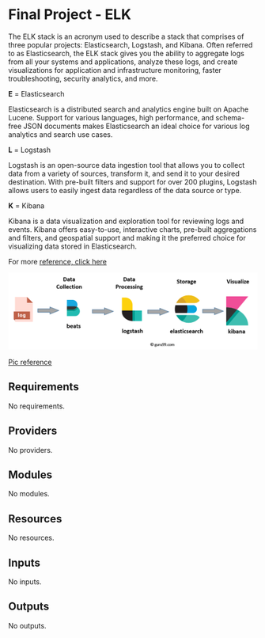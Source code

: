 # Final Project - ELK 
The ELK stack is an acronym used to describe a stack that comprises of three popular projects: Elasticsearch, Logstash, and Kibana. Often referred to as Elasticsearch, the ELK stack gives you the ability to aggregate logs from all your systems and applications, analyze these logs, and create visualizations for application and infrastructure monitoring, faster troubleshooting, security analytics, and more.

__E__ = Elasticsearch

Elasticsearch is a distributed search and analytics engine built on Apache Lucene. Support for various languages, high performance, and schema-free JSON documents makes Elasticsearch an ideal choice for various log analytics and search use cases.

__L__ = Logstash

Logstash is an open-source data ingestion tool that allows you to collect data from a variety of sources, transform it, and send it to your desired destination. With pre-built filters and support for over 200 plugins, Logstash allows users to easily ingest data regardless of the data source or type.

__K__ = Kibana

Kibana is a data visualization and exploration tool for reviewing logs and events. Kibana offers easy-to-use, interactive charts, pre-built aggregations and filters, and geospatial support and making it the preferred choice for visualizing data stored in Elasticsearch.

For more [reference, click here](https://aws.amazon.com/opensearch-service/the-elk-stack/)

![alt text](https://github.com/KlToti/group-3-Network/blob/main/pics/082918_1504_ELKStackTut2.webp)

[Pic reference](https://www.guru99.com/elk-stack-tutorial.html)

<!-- BEGIN_TF_DOCS -->
## Requirements

No requirements.

## Providers

No providers.

## Modules

No modules.

## Resources

No resources.

## Inputs

No inputs.

## Outputs

No outputs.
<!-- END_TF_DOCS -->